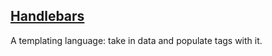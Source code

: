 ## [Handlebars](https://handlebarsjs.com/)

A templating language: take in data and populate tags with it.  
